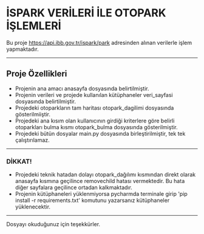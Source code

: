 # İSPARK VERİLERİ İLE OTOPARK İŞLEMLERİ

Bu proje https://api.ibb.gov.tr/ispark/park adresinden alınan verilerle işlem yapmaktadır.

---

## Proje Özellikleri

- Projenin ana amacı anasayfa dosyasında belirtilmiştir.
- Projenin verileri ve projede kullanılan kütüphaneler veri_sayfasi dosyasında belirtilmiştir.
- Projedeki otoparkların tam haritası otopark_dagilimi dosyasında gösterilmiiştir.
- Projedeki ana kısım olan kullanıcının girdiği kriterlere göre belirli otoparkları bulma kısmı otopark_bulma dosyasında gösterilmiştir.
- Projedeki bütün dosyalar main.py dosyasında birleştirilmiştir, tek tek çalıştırılamaz.

___

### DİKKAT!
- Projedeki teknik hatadan dolayı otopark_dağılımı kısmından direkt olarak anasayfa kısmına geçilince removechild hatası vermektedir. Bu hata diğer sayfalara geçilince ortadan kalkmaktadır.
- Projenin kütüphaneleri yüklenmiyorsa pycharmda terminale girip 'pip install -r requirements.txt' komutunu yazarsanız kütüphaneler yüklenecektir.
___

Dosyayı okuduğunuz için teşekkürler.